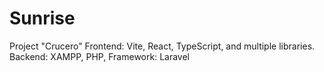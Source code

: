 # Sunrise
Project "Crucero"
 Frontend: Vite, React, TypeScript, and multiple libraries.
 Backend: XAMPP, PHP, Framework: Laravel
